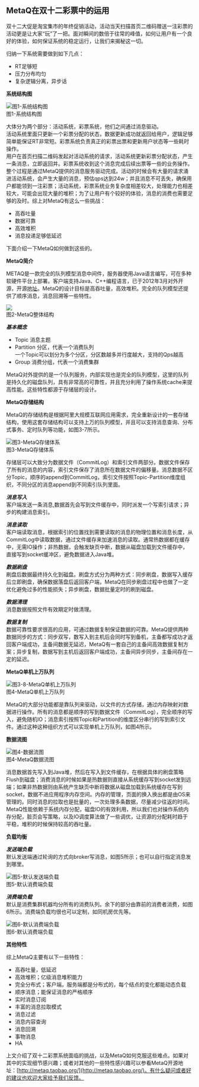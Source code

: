 ## MetaQ在双十二彩票中的运用

双十二大促是淘宝集市的年终促销活动，活动当天扫描首页二维码赠送一注彩票的活动更是让大家“玩”了一把。面对瞬间的数倍于往常的峰值，如何让用户有一个良好的体验，如何保证系统的稳定运行，让我们来揭秘这一切。  

归纳一下系统需要做到如下几点：  

* RT足够短
* 压力分布均匀
* 复杂逻辑分离，异步话

**系统结构图**

![图1-系统结构图](http://img1.ph.126.net/nmzVLjNIvYcF_d0gAcJdsQ==/2871326237525544112.jpg)<br>
图1-系统结构图

大体分为两个部分：活动系统，彩票系统，他们之间通过消息驱动。  
活动系统里面只更新一个彩票分配的状态，数据更新成功就返回给用户，逻辑足够简单能保证RT非常短。彩票系统负责真正的彩票出票和更新用户状态等一些耗时操作。  
用户在首页扫描二维码发起对活动系统的请求，活动系统更新彩票分配状态，产生一条消息，立即返回并。彩票系统收到这个消息完成后续出票等一些的业务操作。整个过程是通过MetaQ提供的消息服务驱动完成。活动的时候会有大量的请求涌进活动系统，会产生大量的消息，预估qps达到24w；并且消息不可丢失，确保用户都能领到一注彩票；活动系统，彩票系统业务复杂度相差较大，处理能力也相差较大，可能会出现大量的堆积；为了让用户有个较好的体验，消息的消费也需要足够的及时。综上对MetaQ有这么一些挑战：

* 高吞吐量
* 数据可靠
* 高效堆积
* 消息投递足够低延迟

下面介绍一下MetaQ如何做到这些的。  


**MetaQ简介**  

METAQ是一款完全的队列模型消息中间件，服务器使用Java语言编写，可在多种软硬件平台上部署。客户端支持Java、C++编程语言，已于2012年3月对外开源，开源[地址](http://metaq.taobao.org/)。MetaQ的设计目标是高吞吐量，高效堆积。完全的队列模型还提供了顺序消息，消息回溯等一些特性。

![](http://jm-blog.aliapp.com/wp-content/uploads/2013/12/图3-6-MetaQ整体结构.jpg)<br>
图2-MetaQ整体结构  

***基本概念***

* Topic 消息主题
* Partition 分区，代表一个消费队列  
一个Topic可以划分为多个分区，分区数越多并行度越大，支持的Qps越高
* Group 消费分组，代表一个消费集群

MetaQ对外提供的是一个队列服务，内部实现也是完全的队列模型，这里的队列是持久化的磁盘队列，具有非常高的可靠性，并且充分利用了操作系统cache来提高性能。这些特性都源于存储层的设计。

**MetaQ存储结构**

MetaQ的存储结构是根据阿里大规模互联网应用需求，完全重新设计的一套存储结构，使用这套存储结构可以支持上万的队列模型，并且可以支持消息查询、分布式事务、定时队列等功能，如图3-7所示。

![图3-MetaQ存储体系](http://jm-blog.aliapp.com/wp-content/uploads/2013/12/图3-7-MetaQ存储体系.jpg)<br>
图3-MetaQ存储体系

存储层可以大致分为数据文件（CommitLog）和索引文件两部分。数据文件保存了所有的消息的内容，索引文件保存了消息所在数据文件的偏移量。消息数据不区分Topic，顺序的append到CommitLog，索引文件按照Topic-Partition维度组织，不同分区的消息append到不同索引队列里面。

***消息写入***  
客户端发送一条消息,数据首先会写到文件缓存中，同时派发一个写索引请求；异步的构建消息索引。  

***消息读取***  
客户端读取消息，根据索引的位置找到需要读取的消息的物理位置和消息长度，从CommitLog中读取数据，通过文件缓存来加速消息的读取。通常热数据都在缓存中，无需IO操作；非热数据，会触发缺页中断，数据从磁盘加载到文件缓存中，直接写到socket缓冲区，避免数据进入Java堆。

***数据刷盘***  
刷盘后数据最终持久化到磁盘。刷盘方式分为两种方式：同步刷盘，数据写入缓存后立即刷盘，确保数据落盘后返回客户端，MetaQ在同步刷盘过程中也做了一定优化避免过多的性能损失；异步刷盘，数据批量定时的刷到磁盘。

***数据清理***  
消息数据按照文件有效期定时做清理。

***数据复制***  
数据可靠性要求很高的应用，可通过数据复制保证数据的可靠。MetaQ提供两种数据同步的方式：同步双写，数写入到主机后会同时写到备机，主备都写成功才返回客户端成功，主备间数据无延迟，MetaQ有一套自己的主备间高效数据复制方案；异步复制，数据写到主机后返回客户端成功，主备间异步同步，主备间存在一定的延迟。


**MetaQ单机上万队列**  

![图3-8-MetaQ单机上万队列](http://jm-blog.aliapp.com/wp-content/uploads/2013/12/图3-8-MetaQ单机上万队列.jpg)<br>
图4-MetaQ单机上万队列

MetaQ的大部分功能都是靠队列来驱动，以文件的方式存储，通过内存映射对数据进行操作。所有的消息都是顺序的写到数据文件（CommitLog），完全顺序的写入，避免随机IO；消息索引按照Topic和Partition的维度区分串行的写到索引文件。通过这种这种组织方式可以实现单机上万队列，如图4所示。

**数据流图**

![图4-数据流图](http://img0.ph.126.net/zxpyhrcj_O16Zmbnt9JyqA==/2180868119654183007.jpg)<br>
图4-MetaQ数据流图

消息数据首先写入到Java堆，然后在写入到文件缓存，在根据具体的刷盘策略Flush到磁盘；消费消息的时候如果是热数据则直接从系统缓存写到socket发到远端；如果非热数据则由系统产生缺页中断将数据从磁盘加载到系统缓存在写到socket，数据不进应用程序内存空间。内存的管理，页面的换入换出都是由OS来管理的。同时消息的拉取也是批量的，一次处理多条数据，尽量减少往返的时间。  
MetaQ性能依赖于系统内存分配，磁盘IO的有效利用，所以我们也对操作系统内存分配，脏页会写策略，以及IO调度算法做了一些调优，让资源的分配耗时趋于平稳，堆积的时候保持较高的吞吐量。

**负载均衡**  

***发送端负载***  
默认发送端通过轮询的方式向broker写消息，如图5所示；也可以自行指定消息发到哪里。

![图5-默认发送端负载](http://img1.ph.126.net/CODxWBEA121qJmfRGSUr4g==/3401343618672040939.jpg)<br>
图5-默认消费端负载

***消费端负载***  
默认是消费集群机器均分所有的消费队列。余下的部分由靠前的消费者消费，如图6所示。消费端负载均很也可以定制，如同机房优先等。

![图6-默认消费端负载](http://img0.ph.126.net/6c-W2dMKrw3Gwumro-gS0Q==/3304516226683246485.jpg)<br>
图6-默认消费端负载

**其他特性**  

综上MetaQ主要有以下一些特性：

* 高吞吐量，低延迟
* 高效堆积；亿级消息堆积能力
* 完全分布式；客户端，服务端都是分布式的，每个结点的变化都能动态负载
* 顺序消息；能保证消息的严格顺序
* 实时消息订阅
* 丰富的消息拉取模式
* 消息过滤
* 消息内容查询
* 消息回溯
* 事物消息
* HA

上文介绍了双十二彩票系统面临的挑战，以及MetaQ如何克服这些难点。如果对其中的实现细节感兴趣；或者对其他的一些特性感兴趣可以参看MetaQ开源地址：[http://metaq.taobao.org/](http://metaq.taobao.org/)。有什么疑问或者好的建议也欢迎大家给予我们反馈。